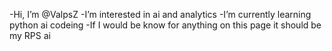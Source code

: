 -Hi, I’m @ValpsZ
-I’m interested in ai and analytics
-I’m currently learning python ai codeing
-If I would be know for anything on this page it should be my RPS ai
